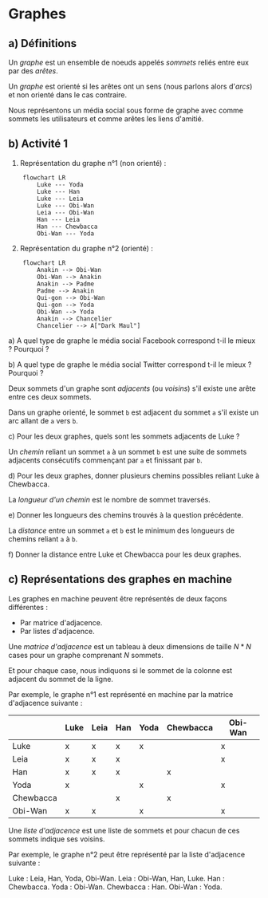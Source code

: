 # Graphes

## a) Définitions

Un *graphe* est un ensemble de noeuds appelés *sommets* reliés entre eux par des *arêtes*.

Un *graphe* est orienté si les arêtes ont un sens (nous parlons alors d'*arcs*) et non orienté dans le cas contraire.

Nous représentons un média social sous forme de graphe avec comme sommets les utilisateurs et comme arêtes les liens d'amitié.

## b) Activité 1

1. Représentation du graphe n°1 (non orienté) :

```mermaid
    flowchart LR
        Luke --- Yoda
        Luke --- Han
        Luke --- Leia
        Luke --- Obi-Wan
        Leia --- Obi-Wan
        Han --- Leia
        Han --- Chewbacca
        Obi-Wan --- Yoda
```

2. Représentation du graphe n°2 (orienté) :

```mermaid
    flowchart LR
        Anakin --> Obi-Wan
        Obi-Wan --> Anakin
        Anakin --> Padme
        Padme --> Anakin
        Qui-gon --> Obi-Wan
        Qui-gon --> Yoda
        Obi-Wan --> Yoda
        Anakin --> Chancelier
        Chancelier --> A["Dark Maul"]
```

a) A quel type de graphe le média social Facebook correspond t-il le mieux ? Pourquoi ?

b) A quel type de graphe le média social Twitter correspond t-il le mieux ? Pourquoi ?

Deux sommets d'un graphe sont *adjacents* (ou *voisins*) s'il existe une arête entre ces deux sommets.

Dans un graphe orienté, le sommet `b` est adjacent du sommet `a` s'il existe un arc allant de `a` vers `b`.

c) Pour les deux graphes, quels sont les sommets adjacents de Luke ?

Un *chemin* reliant un sommet `a` à un sommet `b` est une suite de sommets adjacents consécutifs commençant par `a` et finissant par `b`.

d) Pour les deux graphes, donner plusieurs chemins possibles reliant Luke à Chewbacca.

La *longueur d'un chemin* est le nombre de sommet traversés.

e) Donner les longueurs des chemins trouvés à la question précédente.

La *distance* entre un sommet `a` et `b` est le minimum des longueurs de chemins reliant `a` à `b`.

f) Donner la distance entre Luke et Chewbacca pour les deux graphes.

## c) Représentations des graphes en machine

Les graphes en machine peuvent être représentés de deux façons différentes :

- Par matrice d'adjacence.
- Par listes d'adjacence.

Une *matrice d'adjacence* est un tableau à deux dimensions de taille $N*N$ cases pour un graphe comprenant $N$ sommets.

Et pour chaque case, nous indiquons si le sommet de la colonne est adjacent du sommet de la ligne.

Par exemple, le graphe n°1 est représenté en machine par la matrice d'adjacence suivante :

| | Luke | Leia | Han | Yoda | Chewbacca | Obi-Wan |
| --- | --- | --- | --- | --- | --- | --- |
| Luke | x | x | x | x | | x |
| Leia | x | x | x | | | x |
| Han | x | x | x | | x | |
| Yoda | x | | | x | | x |
| Chewbacca | | | x | | x | |
| Obi-Wan | x | x | | x | | x |

Une *liste d'adjacence* est une liste de sommets et pour chacun de ces sommets indique ses voisins.

Par exemple, le graphe n°2 peut être représenté par la liste d'adjacence suivante :

Luke : Leia, Han, Yoda, Obi-Wan.
Leia : Obi-Wan, Han, Luke.
Han : Chewbacca.
Yoda : Obi-Wan.
Chewbacca : Han.
Obi-Wan : Yoda.